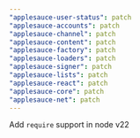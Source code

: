 ```yaml
---
"applesauce-user-status": patch
"applesauce-accounts": patch
"applesauce-channel": patch
"applesauce-content": patch
"applesauce-factory": patch
"applesauce-loaders": patch
"applesauce-signer": patch
"applesauce-lists": patch
"applesauce-react": patch
"applesauce-core": patch
"applesauce-net": patch
---
```


Add `require` support in node v22
